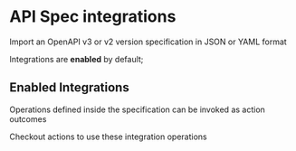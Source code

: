 # API Spec integrations

Import an OpenAPI v3 or v2 version specification in JSON or YAML format

Integrations are **enabled** by default;

## Enabled Integrations

Operations defined inside the specification can be invoked as action outcomes

Checkout actions to use these integration operations